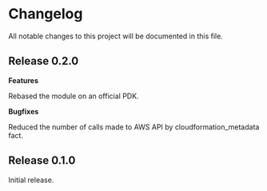 # Changelog

All notable changes to this project will be documented in this file.

## Release 0.2.0

**Features**

Rebased the module on an official PDK.

**Bugfixes**

Reduced the number of calls made to AWS API by cloudformation_metadata fact.

## Release 0.1.0

Initial release.

